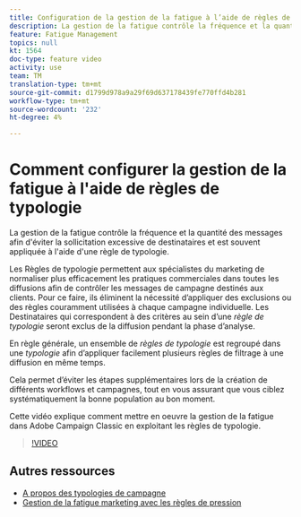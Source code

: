 ```yaml
---
title: Configuration de la gestion de la fatigue à l’aide de règles de typologie dans Adobe Campaign Classic
description: La gestion de la fatigue contrôle la fréquence et la quantité des messages afin d'éviter la sollicitation excessive de destinataires et est souvent appliquée à l'aide d'une règle de typologie. Cette vidéo explique comment mettre en oeuvre la gestion de la fatigue dans Adobe Campaign Classic en exploitant les règles de typologie.
feature: Fatigue Management
topics: null
kt: 1564
doc-type: feature video
activity: use
team: TM
translation-type: tm+mt
source-git-commit: d1799d978a9a29f69d637178439fe770ffd4b281
workflow-type: tm+mt
source-wordcount: '232'
ht-degree: 4%

---
```



# Comment configurer la gestion de la fatigue à l&#39;aide de règles de typologie

La gestion de la fatigue contrôle la fréquence et la quantité des messages afin d&#39;éviter la sollicitation excessive de destinataires et est souvent appliquée à l&#39;aide d&#39;une règle de typologie.

Les Règles de typologie permettent aux spécialistes du marketing de normaliser plus efficacement les pratiques commerciales dans toutes les diffusions afin de contrôler les messages de campagne destinés aux clients. Pour ce faire, ils éliminent la nécessité d’appliquer des exclusions ou des règles couramment utilisées à chaque campagne individuelle. Les Destinataires qui correspondent à des critères au sein d’une *règle de typologie* seront exclus de la diffusion pendant la phase d’analyse.

En règle générale, un ensemble de *règles de typologie* est regroupé dans une *typologie* afin d’appliquer facilement plusieurs règles de filtrage à une diffusion en même temps.

Cela permet d’éviter les étapes supplémentaires lors de la création de différents workflows et campagnes, tout en vous assurant que vous ciblez systématiquement la bonne population au bon moment.

Cette vidéo explique comment mettre en oeuvre la gestion de la fatigue dans Adobe Campaign Classic en exploitant les règles de typologie.

>[!VIDEO](https://video.tv.adobe.com/v/25090?quality=12)

## Autres ressources

* [A propos des typologies de campagne](https://docs.adobe.com/content/help/en/campaign-classic/using/orchestrating-campaigns/campaign-optimization/about-campaign-typologies.html)
* [Gestion de la fatigue marketing avec les règles de pression](https://docs.adobe.com/content/help/en/campaign-classic/using/orchestrating-campaigns/campaign-optimization/pressure-rules.html)


